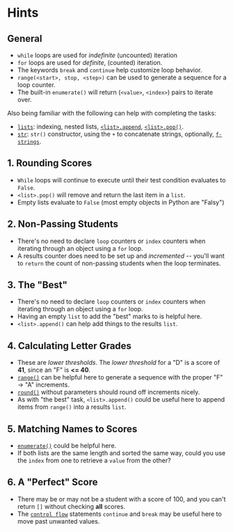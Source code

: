 # Hints

## General

- `while` loops are used for _indefinite_ (uncounted) iteration
- `for` loops are used for _definite_, (counted) iteration.
- The keywords `break` and `continue` help customize loop behavior.
- `range(<start>, stop, <step>)` can be used to generate a sequence for a loop counter.
- The built-in `enumerate()` will return (`<value>`, `<index>`) pairs to iterate over.

Also being familiar with the following can help with completing the tasks:

- [`lists`][list]: indexing, nested lists, [`<list>.append`][append and pop], [`<list>.pop()`][append and pop].
- [`str`][str]: `str()` constructor, using the `+` to concatenate strings, optionally, [`f-strings`][f-strings].

## 1. Rounding Scores

- `While` loops will continue to execute until their test condition evaluates to `False`.
- `<list>.pop()` will remove and return the last item in a `list`.
- Empty lists evaluate to `False` (most empty objects in Python are "Falsy")

## 2. Non-Passing Students

- There's no need to declare `loop` counters or `index` counters when iterating through an object using a `for` loop.
- A results counter does need to be set up and _incremented_ -- you'll want to `return` the count of non-passing students when the loop terminates.

## 3. The "Best"

- There's no need to declare `loop` counters or `index` counters when iterating through an object using a `for` loop.
- Having an empty `list` to add the "best" marks to is helpful here.
- `<list>.append()` can help add things to the results `list`.

## 4. Calculating Letter Grades

- These are _lower thresholds_.  The _lower threshold_ for a "D" is a score of **41**, since an "F" is **<= 40**.
- [`range()`][range] can be helpful here to generate a sequence with the proper "F" -> "A" increments.
- [`round()`][round] without parameters should round off increments nicely.
- As with "the best" task, `<list>.append()` could be useful here to append items from `range()` into a results `list`.

## 5. Matching Names to Scores

- [`enumerate()`][enumerate] could be helpful here.
- If both lists are the same length and sorted the same way, could you use the `index` from one to retrieve a `value` from the other?

## 6. A "Perfect" Score

- There may be or may not be a student with a score of 100, and you can't return `[]` without checking **all** scores.
- The [`control flow`][control flow] statements `continue` and `break` may be useful here to move past unwanted values.

[list]: https://docs.python.org/3/library/stdtypes.html#list
[str]: https://docs.python.org/3/library/stdtypes.html#str
[f-strings]: https://docs.python.org/3/reference/lexical_analysis.html#formatted-string-literals
[append and pop]: https://docs.python.org/3/tutorial/datastructures.html#more-on-lists
[enumerate]: https://docs.python.org/3/library/functions.html#enumerate
[control flow]: https://docs.python.org/3/tutorial/controlflow.html#break-and-continue-statements-and-else-clauses-on-loops
[range]: https://docs.python.org/3/tutorial/controlflow.html#the-range-function
[round]: https://docs.python.org/3/library/functions.html#round

